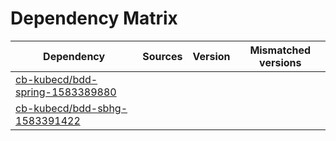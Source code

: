 # Dependency Matrix

Dependency | Sources | Version | Mismatched versions
---------- | ------- | ------- | -------------------
[cb-kubecd/bdd-spring-1583389880](https://github.com/cb-kubecd/bdd-spring-1583389880.git) |  | []() | 
[cb-kubecd/bdd-sbhg-1583391422](https://github.com/cb-kubecd/bdd-sbhg-1583391422.git) |  | []() | 
